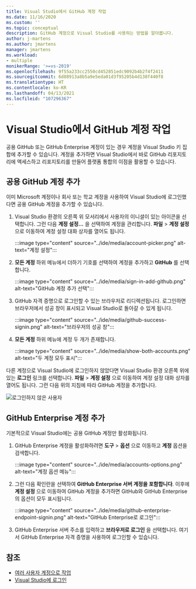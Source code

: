 ```yaml
---
title: Visual Studio에서 GitHub 계정 작업
ms.date: 11/16/2020
ms.custom: ''
ms.topic: conceptual
description: GitHub 계정으로 Visual Studio를 사용하는 방법을 알아봅니다.
author: j-martens
ms.author: jmartens
manager: jmartens
ms.workload:
- multiple
monikerRange: '>=vs-2019'
ms.openlocfilehash: 9f55a233cc2550cd452851edc9092b4b2f4f2411
ms.sourcegitcommit: 6d88913a8b5a9e5eda01d3f95205b4d138f440f8
ms.translationtype: HT
ms.contentlocale: ko-KR
ms.lasthandoff: 04/13/2021
ms.locfileid: "107296367"
---
```

# <a name="work-with-github-accounts-in-visual-studio"></a>Visual Studio에서 GitHub 계정 작업

공용 GitHub 또는 GitHub Enterprise 계정이 있는 경우 계정을 Visual Studio 키 집합에 추가할 수 있습니다. 계정을 추가하면 Visual Studio에서 바로 GitHub 리포지토리에 액세스하고 리포지토리를 만들어 플랫폼 통합의 이점을 활용할 수 있습니다.

## <a name="adding-public-github-accounts"></a>공용 GitHub 계정 추가

이미 Microsoft 계정이나 회사 또는 학교 계정을 사용하여 Visual Studio에 로그인했다면 공용 GitHub 계정을 추가할 수 있습니다.

1. Visual Studio 환경의 오른쪽 위 모서리에서 사용자의 이니셜이 있는 아이콘을 선택합니다. 그런 다음 **계정 설정...** 을 선택하여 계정을 관리합니다. **파일** > **계정 설정** 으로 이동하여 계정 설정 대화 상자를 열어도 됩니다.

    :::image type="content" source="../ide/media/account-picker.png" alt-text="계정 설정":::

2. **모든 계정** 하위 메뉴에서 더하기 기호를 선택하여 계정을 추가하고 **GitHub** 를 선택합니다.

    :::image type="content" source="../ide/media/sign-in-add-github.png" alt-text="GitHub 계정 추가 선택":::

3. GitHub 자격 증명으로 로그인할 수 있는 브라우저로 리디렉션됩니다. 로그인하면 브라우저에서 성공 창이 표시되고 Visual Studio로 돌아갈 수 있게 됩니다.

    :::image type="content" source="../ide/media/github-success-signin.png" alt-text="브라우저의 성공 창":::

4. **모든 계정** 하위 메뉴에 계정 두 개가 존재합니다.

    :::image type="content" source="../ide/media/show-both-accounts.png" alt-text="두 계정 모두 표시":::

다른 계정으로 Visual Studio에 로그인하지 않았다면 Visual Studio 환경 오른쪽 위에 있는 **로그인** 링크를 선택합니다. **파일** > **계정 설정** 으로 이동하여 계정 설정 대화 상자를 열어도 됩니다. 그런 다음 위의 지침에 따라 GitHub 계정을 추가합니다.

![로그인하지 않은 사용자](../ide/media/vs2019_usernotsignedin.png)

## <a name="adding-github-enterprise-accounts"></a>GitHub Enterprise 계정 추가

기본적으로 Visual Studio에는 공용 GitHub 계정만 활성화됩니다.

1. GitHub Enterprise 계정을 활성화하려면 **도구** > **옵션** 으로 이동하고 **계정** 옵션을 검색합니다.

    :::image type="content" source="../ide/media/accounts-options.png" alt-text="계정 옵션 메뉴":::

2. 그런 다음 확인란을 선택하여 **GitHub Enterprise 서버 계정을 포함합니다**. 이후에 **계정 설정** 으로 이동하여 GitHub 계정을 추가하면 GitHub와 GitHub Enterprise의 옵션이 모두 표시됩니다.

    :::image type="content" source="../ide/media/github-enterprise-endpoint-signin.png" alt-text="GitHub Enterprise로 로그인":::

3. GitHub Enterprise 서버 주소를 입력하고 **브라우저로 로그인** 을 선택합니다. 여기서 GitHub Enterprise 자격 증명을 사용하여 로그인할 수 있습니다.

## <a name="see-also"></a>참조

- [여러 사용자 계정으로 작업](work-with-multiple-user-accounts.md)
- [Visual Studio에 로그인](signing-in-to-visual-studio.md)
